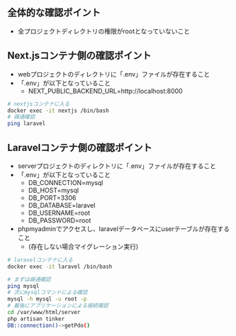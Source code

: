
## 全体的な確認ポイント

- 全プロジェクトディレクトリの権限がrootとなっていないこと

## Next.jsコンテナ側の確認ポイント

- webプロジェクトのディレクトリに「.env」ファイルが存在すること
- 「.env」が以下となっていること
  - NEXT_PUBLIC_BACKEND_URL=http://localhost:8000

```bash
# nextjsコンテナに入る
docker exec -it nextjs /bin/bash
# 疎通確認
ping laravel
```

## Laravelコンテナ側の確認ポイント

- serverプロジェクトのディレクトリに「.env」ファイルが存在すること
- 「.env」が以下となっていること
  - DB_CONNECTION=mysql
  - DB_HOST=mysql
  - DB_PORT=3306
  - DB_DATABASE=laravel
  - DB_USERNAME=root
  - DB_PASSWORD=root
- phpmyadminでアクセスし、laravelデータベースにuserテーブルが存在すること
  - (存在しない場合マイグレーション実行) 

```bash
# laravelコンテナに入る
docker exec -it laravel /bin/bash

# まずは疎通確認
ping mysql
# 次にmysqlコマンドによる確認
mysql -h mysql -u root -p
# 最後にアプリケーションによる接続確認
cd /var/www/html/server
php artisan tinker
DB::connection()->getPdo()
```